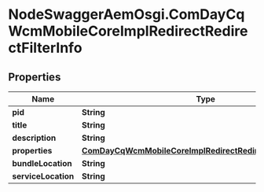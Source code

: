 # NodeSwaggerAemOsgi.ComDayCqWcmMobileCoreImplRedirectRedirectFilterInfo

## Properties
Name | Type | Description | Notes
------------ | ------------- | ------------- | -------------
**pid** | **String** |  | [optional] 
**title** | **String** |  | [optional] 
**description** | **String** |  | [optional] 
**properties** | [**ComDayCqWcmMobileCoreImplRedirectRedirectFilterProperties**](ComDayCqWcmMobileCoreImplRedirectRedirectFilterProperties.md) |  | [optional] 
**bundleLocation** | **String** |  | [optional] 
**serviceLocation** | **String** |  | [optional] 


